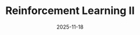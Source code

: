 ---
layout: lecture
published: true
title: Reinforcement Learning II
# nav_exclude: true
presented_by:
date: 2025-11-18
number: 22
recording: 
comments:
files:
  slides:
  pdf_slides:
  textbook_sections:
  notes:
  notebook:
  additional_files:
    name:
    link:
---